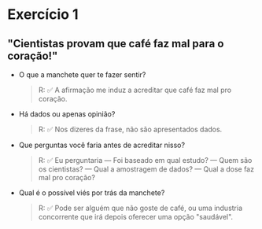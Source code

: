 # Exercício 1

## "Cientistas provam que café faz mal para o coração!"

- O que a manchete quer te fazer sentir?

  > R: ✅ A afirmação me induz a acreditar que café faz mal pro coração.

- Há dados ou apenas opinião?

  > R: ✅ Nos dizeres da frase, não são apresentados dados.

- Que perguntas você faria antes de acreditar nisso?

  > R: ✅ Eu perguntaria — Foi baseado em qual estudo? — Quem são os cientistas? — Qual a amostragem de dados? — Qual a dose faz mal pro coração?

- Qual é o possível viés por trás da manchete?
  > R: ✅ Pode ser alguém que não goste de café, ou uma industria concorrente que irá depois oferecer uma opção "saudável".
